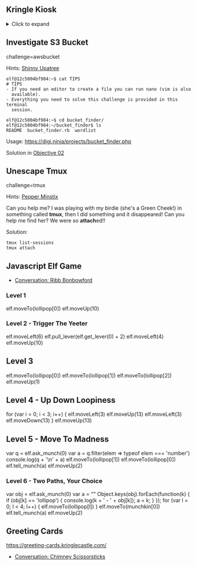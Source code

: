 ## Kringle Kiosk
<details><summary>Click to expand</summary>

Hints: [Shinny Upatree](conversations.md#shinny-upatree)

challenge=shell
```
Welcome to our castle, we're so glad to have you with us!
Come and browse the kiosk; though our app's a bit suspicious.
Poke around, try running bash, please try to come discover,
Need our devs who made our app pull/patch to help recover?
Escape the menu by launching /bin/bash
Press enter to continue...

~~~~~~~~~~~~~~~~~~~~~~~~~~~~
 Welcome to the North Pole!
~~~~~~~~~~~~~~~~~~~~~~~~~~~~
1. Map
2. Code of Conduct and Terms of Use
3. Directory
4. Print Name Badge
5. Exit
Please select an item from the menu by entering a single number.
Anything else might have ... unintended consequences.
Enter choice [1 - 5] 1

 __       _    --------------                                                
|__)_  _ (_   | NetWars Room |                                               
| \(_)(_)|    |              |                                               
              |            * |                                               
               --------------                                                
                                                                             
__  __                              __  __                                   
 _)|_                                _)|_          -------                   
/__|        Tracks                  __)|          |Balcony|                  
            1 2 3 4 5 6 7                          -------                   
 -------    -------------                             |                      
|Speaker|--| Talks Lobby |                        --------                   
|Unprep |  |             |                       |Santa's |                  
 -------    ------       |                       |Office  |                  
                  |      |                        --    --                   
                  |     *|                          |  |                     
                   ------                           |   ---                  
                                                    |    * |                 
    __                                               ------                  
 /||_                                                                        
  ||                                          __ __           --------       
  --------------------------              /| |_ |_           |Wrapping|      
 |        Courtyard         |              |.__)|            |  Room  |      
  --------------------------                                  --------       
    |                    |                                       |           
 ------    --------    ------                          ---    --------       
|Dining|--|Kitchen |--|Great |                            |--|Workshop|      
|      |   --------   |      |                            |  |        |      
| Room |--|      * |--| Room |                            |  |        |      
|      |  |Entryway|  |      |                            |  |        |      
 ------    --------    ------                             |  |        |      
               |                                             | *      |      
           ----------                                         --------       
          |Front Lawn|       NOTE: * denotes Santavator                      
           ----------                                                        
           
Enter choice [1 - 5] 2
# KringleCon III and Holiday Hack Challenge Code of Conduct
1. Use the challenges here to have fun, explore, engage, and develop your cyber security skills!
2. Be kind! Feel free to encourage and help other players! Let Santa's elves (support@holidayhackchallenge.com) know if something seems off. Please be mindful that there are children playing. Santa is watching!
3. Please don't post full answers publicly until the official contest ends on Monday, January 4, 2021.
4. SANS Holiday Hack strives to create an atmosphere of learning, growth, and community. We value the participation and input, in this event and in the industry, of people of all genders, sexual identities, cultures, socioeconomic backgrounds, races, ethnicities, nationalities, religions, and ages. Please support this atmosphere with respectful behavior and speech. This applies to all online interactions associated with KringleCon and the Holiday Hack Challenge, including game chat and discussions.
# KringleCon III and Holiday Hack Challenge Terms of Use
1. This service includes a "group chat" component. We cannot make any guarantees about the accuracy, quality, or age-appropriateness of chat messages.
2. All activity and interactions within Holiday Hack Challenge are monitored and recorded. We use this information to maintain an environment that is both safe and condusive to learning.
3. Players should avoid engaging in techniques on any Holiday Hack Challenge server that may negatively affect the server's operational status and/or availability.
4. Players must not attack Holiday Hack Challenge servers (*.holidayhackchallenge.com, *.kringlecon.com, etc.) unless otherwise directed. If you have any questions about target scope, please email: support@holidayhackchallenge.com.
5. E-mail addresses collected will be used in accordance with the SANS Privacy Policy (https://www.sans.org/privacy/).

Enter choice [1 - 5] 3
Name:               Floor:      Room:
Bushy Evergreen     2           Talks Lobby
Sugarplum Mary      1           Courtyard
Sparkle Redberry    1           Castle Entry
Tangle Coalbox      1           Speaker UNPreparedness
Minty Candycane     1.5         Workshop
Alabaster Snowball  R           NetWars Room
Pepper Minstix                  Front Lawn
Holly Evergreen     1           Kitchen
Wunorse Openslae    R           NetWars Room
Shinny Upatree                  Front Lawn

```

Solution:
```
Enter choice [1 - 5] 4
Enter your name (Please avoid special characters, they cause some weird errors)...hello;/bin/bash
 _______
< hello >
 -------
  \
   \   \_\_    _/_/
    \      \__/
           (oo)\_______
           (__)\       )\/\
               ||----w |
               ||     ||
   ___                                                      _    
  / __|   _  _     __      __      ___     ___     ___     | |   
  \__ \  | +| |   / _|    / _|    / -_)   (_-<    (_-<     |_|   
  |___/   \_,_|   \__|_   \__|_   \___|   /__/_   /__/_   _(_)_  
_|"""""|_|"""""|_|"""""|_|"""""|_|"""""|_|"""""|_|"""""|_| """ | 
"`-0-0-'"`-0-0-'"`-0-0-'"`-0-0-'"`-0-0-'"`-0-0-'"`-0-0-'"`-0-0-' 
Type 'exit' to return to the menu.
```
</details>


## Investigate S3 Bucket
challenge=awsbucket

Hints: [Shinny Upatree](conversations.md#shinny-upatree)
```
elf@12c5004bf984:~$ cat TIPS
# TIPS
- If you need an editor to create a file you can run nano (vim is also
  available).
- Everything you need to solve this challenge is provided in this terminal
  session.
  
elf@12c5004bf984:~$ cd bucket_finder/
elf@12c5004bf984:~/bucket_finder$ ls
README  bucket_finder.rb  wordlist
```

Usage: https://digi.ninja/projects/bucket_finder.php

Solution in [Objective 02](objectives.md#02---investigate-s3-bucket-)


## Unescape Tmux
challenge=tmux

Hints: [Pepper Minstix](conversations.md#pepper-minstix)

Can you help me?
I was playing with my birdie (she's a Green Cheek!) in something called **tmux**,
then I did something and it disappeared!
Can you help me find her? We were so **attach**ed!!

Solution:
```
tmux list-sessions
tmux attach
```

## Javascript Elf Game
* [Conversation: Ribb Bonbowford](conversations.md#ribb-bonbowford)

### Level 1
 elf.moveTo(lollipop[0])
 elf.moveUp(10)

### Level 2 - Trigger The Yeeter
 elf.moveLeft(6)
 elf.pull_lever(elf.get_lever(0) + 2)
 elf.moveLeft(4)
 elf.moveUp(10)

## Level 3
 elf.moveTo(lollipop[0])
 elf.moveTo(lollipop[1])
 elf.moveTo(lollipop[2])
 elf.moveUp(1)

## Level 4 - Up Down Loopiness
 for (var i = 0; i < 3; i++) {
   elf.moveLeft(3)
   elf.moveUp(13)
   elf.moveLeft(3)
   elf.moveDown(13)
 }
 elf.moveUp(13)

## Level 5 - Move To Madness
 var q = elf.ask_munch(0)
 var a = q.filter(elem => typeof elem === 'number')
 console.log(q + '\n' + a)
 elf.moveTo(lollipop[1])
 elf.moveTo(lollipop[0])
 elf.tell_munch(a)
 elf.moveUp(2)

### Level 6 - Two Paths, Your Choice
 var obj = elf.ask_munch(0)
 var a = ""
 Object.keys(obj).forEach(function(k) {
   if (obj[k] == 'lollipop') {
      console.log(k + ' - ' + obj[k]);
      a = k;
      }
 });
 for (var l = 0; l < 4; l++) { elf.moveTo(lollipop[l]) }
 elf.moveTo(munchkin[0])
 elf.tell_munch(a)
 elf.moveUp(2)
 

## Greeting Cards
https://greeting-cards.kringlecastle.com/
* [Conversation: Chimney Scissorsticks](conversations.md##chimney-scissorsticks)
